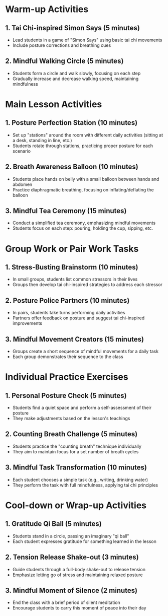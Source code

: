 # Warm-up Activities

## 1. Tai Chi-inspired Simon Says (5 minutes)
- Lead students in a game of "Simon Says" using basic tai chi movements
- Include posture corrections and breathing cues

## 2. Mindful Walking Circle (5 minutes)
- Students form a circle and walk slowly, focusing on each step
- Gradually increase and decrease walking speed, maintaining mindfulness

# Main Lesson Activities

## 1. Posture Perfection Station (10 minutes)
- Set up "stations" around the room with different daily activities (sitting at a desk, standing in line, etc.)
- Students rotate through stations, practicing proper posture for each scenario

## 2. Breath Awareness Balloon (10 minutes)
- Students place hands on belly with a small balloon between hands and abdomen
- Practice diaphragmatic breathing, focusing on inflating/deflating the balloon

## 3. Mindful Tea Ceremony (15 minutes)
- Conduct a simplified tea ceremony, emphasizing mindful movements
- Students focus on each step: pouring, holding the cup, sipping, etc.

# Group Work or Pair Work Tasks

## 1. Stress-Busting Brainstorm (10 minutes)
- In small groups, students list common stressors in their lives
- Groups then develop tai chi-inspired strategies to address each stressor

## 2. Posture Police Partners (10 minutes)
- In pairs, students take turns performing daily activities
- Partners offer feedback on posture and suggest tai chi-inspired improvements

## 3. Mindful Movement Creators (15 minutes)
- Groups create a short sequence of mindful movements for a daily task
- Each group demonstrates their sequence to the class

# Individual Practice Exercises

## 1. Personal Posture Check (5 minutes)
- Students find a quiet space and perform a self-assessment of their posture
- They make adjustments based on the lesson's teachings

## 2. Counting Breath Challenge (5 minutes)
- Students practice the "counting breath" technique individually
- They aim to maintain focus for a set number of breath cycles

## 3. Mindful Task Transformation (10 minutes)
- Each student chooses a simple task (e.g., writing, drinking water)
- They perform the task with full mindfulness, applying tai chi principles

# Cool-down or Wrap-up Activities

## 1. Gratitude Qi Ball (5 minutes)
- Students stand in a circle, passing an imaginary "qi ball"
- Each student expresses gratitude for something learned in the lesson

## 2. Tension Release Shake-out (3 minutes)
- Guide students through a full-body shake-out to release tension
- Emphasize letting go of stress and maintaining relaxed posture

## 3. Mindful Moment of Silence (2 minutes)
- End the class with a brief period of silent meditation
- Encourage students to carry this moment of peace into their day
